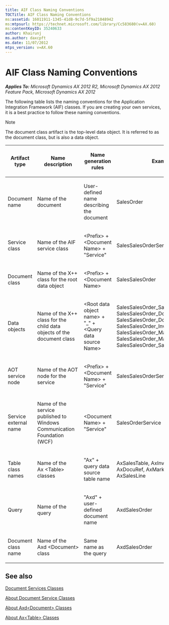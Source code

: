 ```yaml
---
title: AIF Class Naming Conventions
TOCTitle: AIF Class Naming Conventions
ms:assetid: 16011911-1345-41d8-9c7d-5f9a21048942
ms:mtpsurl: https://technet.microsoft.com/library/Cc583680(v=AX.60)
ms:contentKeyID: 35240633
author: Khairunj
ms.author: daxcpft
ms.date: 11/07/2012
mtps_version: v=AX.60
---
```


# AIF Class Naming Conventions 


_**Applies To:** Microsoft Dynamics AX 2012 R2, Microsoft Dynamics AX 2012 Feature Pack, Microsoft Dynamics AX 2012_

The following table lists the naming conventions for the Application Integration Framework (AIF) classes. If you are creating your own services, it is a best practice to follow these naming conventions.


> [!NOTE]
> <P>The document class artifact is the top-level data object. It is referred to as the document class, but is also a data object.</P>



<table>
<colgroup>
<col style="width: 25%" />
<col style="width: 25%" />
<col style="width: 25%" />
<col style="width: 25%" />
</colgroup>
<thead>
<tr class="header">
<th><p>Artifact type</p></th>
<th><p>Name description</p></th>
<th><p>Name generation rules</p></th>
<th><p>Example</p></th>
</tr>
</thead>
<tbody>
<tr class="odd">
<td><p>Document name</p></td>
<td><p>Name of the document</p></td>
<td><p>User-defined name describing the document</p></td>
<td><p>SalesOrder</p></td>
</tr>
<tr class="even">
<td><p>Service class</p></td>
<td><p>Name of the AIF service class</p></td>
<td><p>&lt;Prefix&gt; + &lt;Document Name&gt; + &quot;Service&quot;</p></td>
<td><p>SalesSalesOrderService</p></td>
</tr>
<tr class="odd">
<td><p>Document class</p></td>
<td><p>Name of the X++ class for the root data object</p></td>
<td><p>&lt;Prefix&gt; + &lt;Document Name&gt;</p></td>
<td><p>SalesSalesOrder</p></td>
</tr>
<tr class="even">
<td><p>Data objects</p></td>
<td><p>Name of the X++ class for the child data objects of the document class</p></td>
<td><p>&lt;Root data object name&gt; + &quot;_&quot; + &lt;Query data source Name&gt;</p></td>
<td><p>SalesSalesOrder_SalesTable, SalesSalesOrder_DocuRefHeader, SalesSalesOrder_DocuRefLine, SalesSalesOrder_InventDim, SalesSalesOrder_MarkupTransHeader, SalesSalesOrder_MarkupTransLine, SalesSalesOrder_SalesLine</p></td>
</tr>
<tr class="odd">
<td><p>AOT service node</p></td>
<td><p>Name of the AOT node for the service</p></td>
<td><p>&lt;Prefix&gt; + &lt;Document Name&gt; + &quot;Service&quot;</p></td>
<td><p>SalesSalesOrderService</p></td>
</tr>
<tr class="even">
<td><p>Service external name</p></td>
<td><p>Name of the service published to Windows Communication Foundation (WCF)</p></td>
<td><p>&lt;Document Name&gt; + &quot;Service&quot;</p></td>
<td><p>SalesOrderService</p></td>
</tr>
<tr class="odd">
<td><p>Table class names</p></td>
<td><p>Name of the Ax &lt;Table&gt; classes</p></td>
<td><p>&quot;Ax&quot; + query data source table name</p></td>
<td><p>AxSalesTable, AxInventDim, AxDocuRef, AxMarkupTrans, AxSalesLine</p></td>
</tr>
<tr class="even">
<td><p>Query</p></td>
<td><p>Name of the query</p></td>
<td><p>&quot;Axd&quot; + user-defined document name</p></td>
<td><p>AxdSalesOrder</p></td>
</tr>
<tr class="odd">
<td><p>Document class name</p></td>
<td><p>Name of the Axd &lt;Document&gt; class</p></td>
<td><p>Same name as the query</p></td>
<td><p>AxdSalesOrder</p></td>
</tr>
</tbody>
</table>


## See also

[Document Services Classes](document-services-classes.md)

[About Document Service Classes](about-document-service-classes.md)

[About Axd\<Document\> Classes](about-axd-document-classes.md)

[About Ax\<Table\> Classes](about-ax-table-classes.md)

